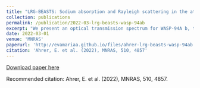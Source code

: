 ```yaml
---
title: "LRG-BEASTS: Sodium absorption and Rayleigh scattering in the atmosphere of WASP-94A b using NTT/EFOSC2"
collection: publications
permalink: /publication/2022-03-lrg-beasts-wasp-94ab
excerpt: "We present an optical transmission spectrum for WASP-94A b, the first atmospheric characterization of this highly-inflated hot Jupiter. The planet has a reported radius of  1.72 Jupiter radii, a mass of only  0.456 Jupiter masses, and an equilibrium temperature of 1508 K. We observed the planet transit spectroscopically with the EFOSC2 instrument on the ESO New Technology Telescope (NTT) at La Silla, Chile: the first use of NTT/EFOSC2 for transmission spectroscopy. We achieved an average transit-depth precision of 128 ppm for bin widths of ~200 Å. This high precision was achieved in part by linking Gaussian Process hyperparameters across all wavelength bins. The resulting transmission spectrum, spanning a wavelength range of 3800-7140 Å, exhibits a sodium absorption with a significance of 4.9σ, suggesting a relatively cloud-free atmosphere. The sodium signal may be broadened, with a best-fitting width of  78 Å in contrast to the instrumental resolution of 27.2 ± 0.2 Å. We also detect a steep slope in the blue end of the transmission spectrum, indicating the presence of Rayleigh scattering in the atmosphere of WASP-94A b. Retrieval models show evidence for the observed slope to be super-Rayleigh and potential causes are discussed. Finally, we find narrow absorption cores in the CaII H&K lines of WASP-94A, suggesting the star is enshrouded in gas escaping the hot Jupiter."
date: 2022-03-01
venue: 'MNRAS'
paperurl: 'http://evamariaa.github.io/files/ahrer-lrg-beasts-wasp-94ab.pdf'
citation: 'Ahrer, E. et al. (2022), MNRAS, 510, 4857'
---
```


[Download paper here](http://evamariaa.github.io/files/ahrer-lrg-beasts-wasp-94ab.pdf)

Recommended citation: Ahrer, E. et al. (2022), MNRAS, 510, 4857.